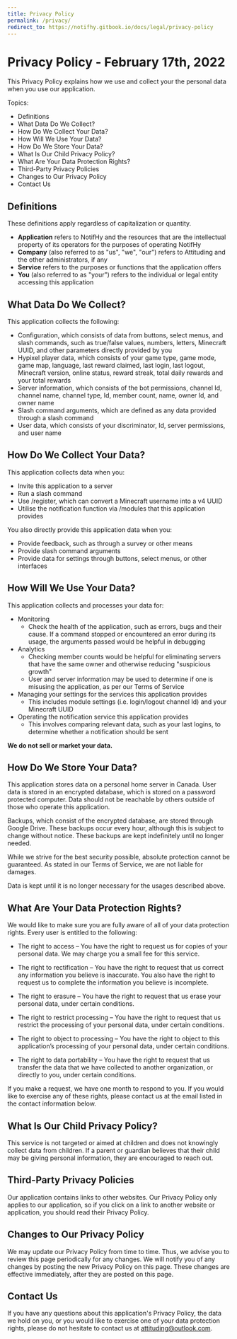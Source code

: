 ```yaml
---
title: Privacy Policy
permalink: /privacy/
redirect_to: https://notifhy.gitbook.io/docs/legal/privacy-policy
---
```

# Privacy Policy - February 17th, 2022
This Privacy Policy explains how we use and collect your the personal data when you use our application.

Topics:
 - Definitions
 - What Data Do We Collect?
 - How Do We Collect Your Data?
 - How Will We Use Your Data?
 - How Do We Store Your Data?
 - What Is Our Child Privacy Policy?
 - What Are Your Data Protection Rights?
 - Third-Party Privacy Policies
 - Changes to Our Privacy Policy
 - Contact Us

## Definitions
These definitions apply regardless of capitalization or quantity.
 - **Application** refers to NotifHy and the resources that are the intellectual property of its operators for the purposes of operating NotifHy
 - **Company** (also referred to as "us", "we", "our") refers to Attituding and the other administrators, if any
 - **Service** refers to the purposes or functions that the application offers
 - **You** (also referred to as "your") refers to the individual or legal entity accessing this application

## What Data Do We Collect?
This application collects the following:
  - Configuration, which consists of data from buttons, select menus, and slash commands, such as true/false values, numbers, letters, Minecraft UUID, and other parameters directly provided by you 
  - Hypixel player data, which consists of your game type, game mode, game map, language, last reward claimed, last login, last logout, Minecraft version, online status, reward streak, total daily rewards and your total rewards
  - Server information, which consists of the bot permissions, channel Id, channel name, channel type, Id, member count, name, owner Id, and owner name
  - Slash command arguments, which are defined as any data provided through a slash command
  - User data, which consists of your discriminator, Id, server permissions, and user name

## How Do We Collect Your Data?
This application collects data when you:

 - Invite this application to a server
 - Run a slash command
 - Use /register, which can convert a Minecraft username into a v4 UUID
 - Utilise the notification function via /modules that this application provides

You also directly provide this application data when you:
 - Provide feedback, such as through a survey or other means
 - Provide slash command arguments
 - Provide data for settings through buttons, select menus, or other interfaces

## How Will We Use Your Data?
This application collects and processes your data for:

 - Monitoring
   - Check the health of the application, such as errors, bugs and their cause. If a command stopped or encountered an error during its usage, the arguments passed would be helpful in debugging
 - Analytics
   - Checking member counts would be helpful for eliminating servers that have the same owner and otherwise reducing "suspicious growth"
   - User and server information may be used to determine if one is misusing the application, as per our Terms of Service
 - Managing your settings for the services this application provides
   - This includes module settings (i.e. login/logout channel Id) and your Minecraft UUID
 - Operating the notification service this application provides
   - This involves comparing relevant data, such as your last logins, to determine whether a notification should be sent

**We do not sell or market your data.**

## How Do We Store Your Data?
This application stores data on a personal home server in Canada. User data is stored in an encrypted database, which is stored on a password protected computer. Data should not be reachable by others outside of those who operate this application.

Backups, which consist of the encrypted database, are stored through Google Drive. These backups occur every hour, although this is subject to change without notice. These backups are kept indefinitely until no longer needed.

While we strive for the best security possible, absolute protection cannot be guaranteed. As stated in our Terms of Service, we are not liable for damages.

Data is kept until it is no longer necessary for the usages described above.

## What Are Your Data Protection Rights?
We would like to make sure you are fully aware of all of your data protection rights. Every user is entitled to the following:

 - The right to access – You have the right to request us for copies of your personal data. We may charge you a small fee for this service.

 - The right to rectification – You have the right to request that us correct any information you believe is inaccurate. You also have the right to request us to complete the information you believe is incomplete.

 - The right to erasure – You have the right to request that us erase your personal data, under certain conditions.

 - The right to restrict processing – You have the right to request that us restrict the processing of your personal data, under certain conditions.

 - The right to object to processing – You have the right to object to this application’s processing of your personal data, under certain conditions.

 - The right to data portability – You have the right to request that us transfer the data that we have collected to another organization, or directly to you, under certain conditions.

If you make a request, we have one month to respond to you. If you would like to exercise any of these rights, please contact us at the email listed in the contact information below.

## What Is Our Child Privacy Policy?
This service is not targeted or aimed at children and does not knowingly collect data from children. If a parent or guardian believes that their child may be giving personal information, they are encouraged to reach out.

## Third-Party Privacy Policies
Our application contains links to other websites. Our Privacy Policy only applies to our application, so if you click on a link to another website or application, you should read their Privacy Policy.

## Changes to Our Privacy Policy
We may update our Privacy Policy from time to time. Thus, we advise you to review this page periodically for any changes. We will notify you of any changes by posting the new Privacy Policy on this page. These changes are effective immediately, after they are posted on this page.

## Contact Us
If you have any questions about this application's Privacy Policy, the data we hold on you, or you would like to exercise one of your data protection rights, please do not hesitate to contact us at attituding@outlook.com.